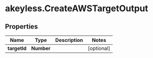 # akeyless.CreateAWSTargetOutput

## Properties

Name | Type | Description | Notes
------------ | ------------- | ------------- | -------------
**targetId** | **Number** |  | [optional] 


